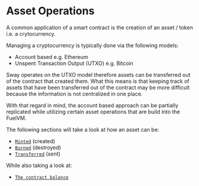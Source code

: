 # Asset Operations

A common application of a smart contract is the creation of an asset / token i.e. a crytocurrency.

Managing a cryptocurrency is typically done via the following models:

- Account based e.g. Ethereum
- Unspent Transaction Output (UTXO) e.g. Bitcoin

Sway operates on the UTXO model therefore assets can be transferred out of the contract that created them. What this means is that keeping track of assets that have been transferred out of the contract may be more difficult because the information is not centralized in one place.

With that regard in mind, the account based approach can be partially replicated while utilizing certain asset operations that are build into the FuelVM.

The following sections will take a look at how an asset can be:

- [`Minted`](mint.md) (created)
- [`Burned`](burn.md) (destroyed)
- [`Transferred`](transfer/index.md) (sent)

While also taking a look at:

- [`The contract balance`](balance.md)
